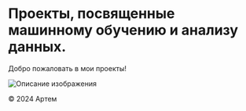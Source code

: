 # Проекты, посвященные машинному обучению и анализу данных.

Добро пожаловать в мои проекты!

![Описание изображения](DS20241/images/305cb834-1152-4afb-a542-09851ea201d3.jpg)


© 2024 Артем
